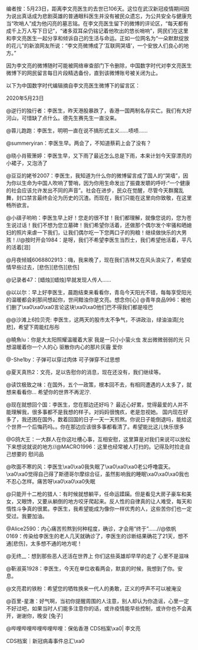 编者按：5月23日，距离李文亮医生的去世已106天。这位在武汉新冠疫情期间因为说出真话成为悲剧英雄的普通眼科医生并没有被民众遗忘，为公共安全与健康充当“吹哨人”成为他闪亮的墓志铭。在李文亮医生留下的微博的评论区，“每天都有成千上万人写下日记”，“诸多双耳朵仍铭记着他吹出的悠长哨响”，网民们在这里和李文亮医生一起分享和倾诉自己的生活与命运。正如一位网名为“一朵默默绽放的花儿”的新浪网友所说：“李文亮微博成了‘互联网哭墙’，一个安放人们良心的地方。”

因为李文亮的微博随时可能被网络审查部门下令删除，中国数字时代对李文亮医生微博下的网民留言每日片段精选备份，直到该微博账号被关闭为止。 

以下为中国数字时代编辑摘自李文亮医生微博下的留言区：

2020年5月23日

@逆行的独行者：李医生，昨天港股暴跌了，香港一国两制名存实亡。我们有大好河山，可惜缺了点什么。德先生赛先生一直没来。

@蓉儿跑跑：李医生，明明一直在说不搞形式主义……啧啧……

@summeryiran：李医生早。两会了，不知道蔡莉上会了没有？

@晓小肖筱箫婷：李医生早，又下雨了最近怎么总是下雨，本来计划今天穿漂亮的小裙子，又泡汤了

@豆豆的姥爷2007：李医生，我知道为什么你的微博留言成了国人的“哭墙”，因为你以生命为中国人吹响了警哨，因为你用生命发出了振聋发聩的呼吁:“一个健康的社会应该允许发出不同的声音”。社会在进步，民众在觉醒，尽管今天群魔乱舞，封口禁言最终会沦为历史的沉渣。而现在，我们只能在这里向你致敬，在这里畅所欲言。

@小祺子哟哟：李医生早上好！您走的很不甘！我们都理解，就像您说的，您为苍生说过话！我们不想为您立墓碑！我们希望你活着，还做那个偶尔发个牢骚和晒媳妇的照片来虐一下我们，让我们偶尔吃一下您两口子的狗粮！继续做快乐的大男孩！//@按时开会1984：是呀，我们不希望李医生当烈士，我们希望他活着，平凡的活着[泪]

@月夜倾城6068802913：嗨，我来晚了，现在我们吉林又在风头浪尖了，希望疫情早些过去，[悲伤][悲伤][悲伤]

@记录者47：[蜡烛][蜡烛]早就发现人传人……

@以以尔：早上好李医生，晨跑结束来看看你，青岛今天阳光不错，每每享受阳光的温暖都会刹那间想起你，世间黯浊你是文亮。想念你[心] @青年良品996：被他们删了\xa0\xa0\xa0言论这块\xa0\xa0他们巴不得我们都是哑巴

@@沙滩上6捡贝壳: 李医生，这两天的股市太不争气，不讲政治，绿油油滴[允悲]，希望下周能红彤彤 

@曉魚lu：你是大太阳照耀温暖着大家 我是一只小小萤火虫 发出微微弱弱的光 只想温暖着你一个人的心 驱散你内心的那片灰霾 爱你

@-She1by：子弹可以穿过肉体 可子弹穿不过思想

@夏天真热2：文亮，足以告慰你的消息，现在还没有，我们继续等。

@读饮极致之味：在国外，五个一政策，根本回不去，有相同遭遇的人太多了，就想来看看你&#8230; 希望你的世界不再泥泞.

@现在就想回个国：李医生，您在那边还好吗？ 最近心好累，觉得最爱的人并不能理解我，很多事都不是我想的样子。对妈妈很愧疚，老是忽视她。 国内现在好多了，我还困在国外，数着回国的日子一天一天煎熬。你说日子能倒退吗，能给这个世界一个后悔药吗。。你在那边应该很多事都看清了。希望能比这儿快乐很多

@G鸽大王：一大群人在你这吐槽心事，互相安慰，这里算是对我们来说可以放松下来想说就说的地方//@MACRO1996：这里也经常被人打扫的。记得及时捡走自己想要的 慰问品

@吹面不寒的风：李医生\xa0\xa0我失眠了\xa0\xa0\xa0老公呼噜震天。\xa0\xa0觉得自己得了斯德哥尔摩综合征，虽然影响我的睡眠\xa0\xa0\xa0我也不忍心怎样。痛苦呀\xa0\xa0\xa0失眠

@只能开十二枪的猎人：有时候就想躺平，任命运蹂躏。但是看见大房子豪车和美女，又眼馋，又要从躺倒的地方咬牙爬起来。反人性的自律真的让人难受，每天和惰性斗争真的很累。李医生，我希望能成为像你一样优秀的人，这些苦你们也一定受过。我要加油。

@Alice2590：内心痛苦煎熬到何种程度，确诊，才会用“终于”……//@依帆0169：传染给李医生的老人几天就确诊了，李医生的诊断结果确花了21天，想不通[悲伤]，太多想不通的地方呢！

@无终__：想到那些恶人还活在世界上 你们这些英雄却早早的走了 心里不是滋味

@靳淑英1928：李医生，今天在单位收看两会，默哀的时候，我想到了你。安息。

@文亮君的铁粉：希望您的牺牲换来一代人的勇敢，正义的呼声不可以被淹没

@百里-星澈：好气啊，当初你提醒周围的人注意，别人却认为你造谣，心里一定不好过吧，如果当时人们能多注意你的话，或许疫情能早些控制，或许你也不会离开，谢谢你，晚安 [兔子]

@哔哩哔哩哔哩哔哩哔哩：保佑香港 CDS档案\xa0| 李文亮

CDS档案｜新冠病毒事件总汇\xa0


